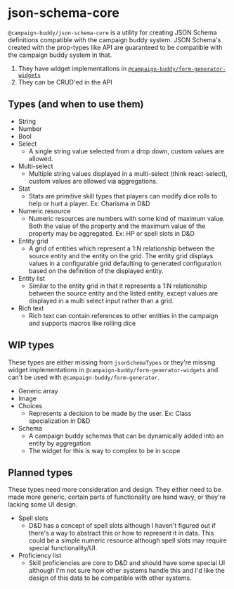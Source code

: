 # json-schema-core

`@campaign-buddy/json-schema-core` is a utility for creating JSON Schema definitions compatible with the campaign buddy system. JSON Schema's created with the prop-types like API are guaranteed to be compatible with the campaign buddy system in that.

1. They have widget implementations in [`@campaign-buddy/form-generator-widgets`](../form-generator-widgets/src/index.ts)
2. They can be CRUD'ed in the API

## Types (and when to use them)

- String
- Number
- Bool
- Select
	- A single string value selected from a drop down, custom values are allowed.
- Multi-select
	- Multiple string values displayed in a multi-select (think react-select), custom values are allowed via aggregations.
- Stat
	- Stats are primitive skill types that players can modify dice rolls to help or hurt a player. Ex: Charisma in D&D
- Numeric resource
	- Numeric resources are numbers with some kind of maximum value. Both the value of the property and the maximum value of the property may be aggregated. Ex: HP or spell slots in D&D
- Entity grid
	- A grid of entities which represent a 1:N relationship between the source entity and the entity on the grid. The entity grid displays values in a configurable grid defaulting to generated configuration based on the definition of the displayed entity.
- Entity list
	- Similar to the entity grid in that it represents a 1:N relationship between the source entity and the listed entity, except values are displayed in a multi select input rather than a grid.
- Rich text
	- Rich text can contain references to other entities in the campaign and supports macros like rolling dice

## WIP types

These types are either missing from `jsonSchemaTypes` or they're missing widget implementations in `@campaign-buddy/form-generator-widgets` and can't be used with `@campaign-buddy/form-generator`.

- Generic array
- Image
- Choices
	- Represents a decision to be made by the user. Ex: Class specialization in D&D
- Schema
	- A campaign buddy schemas that can be dynamically added into an entity by aggregation
	- The widget for this is way to complex to be in scope

## Planned types

These types need more consideration and design. They either need to be made more generic, certain parts of functionality are hand wavy, or they're lacking some UI design.

- Spell slots
	- D&D has a concept of spell slots although I haven't figured out if there's a way to abstract this or how to represent it in data. This could be a simple numeric resource although spell slots may require special functionality/UI.
- Proficiency list
	- Skill proficiencies are core to D&D and should have some special UI although I'm not sure how other systems handle this and I'd like the design of this data to be compatible with other systems.
